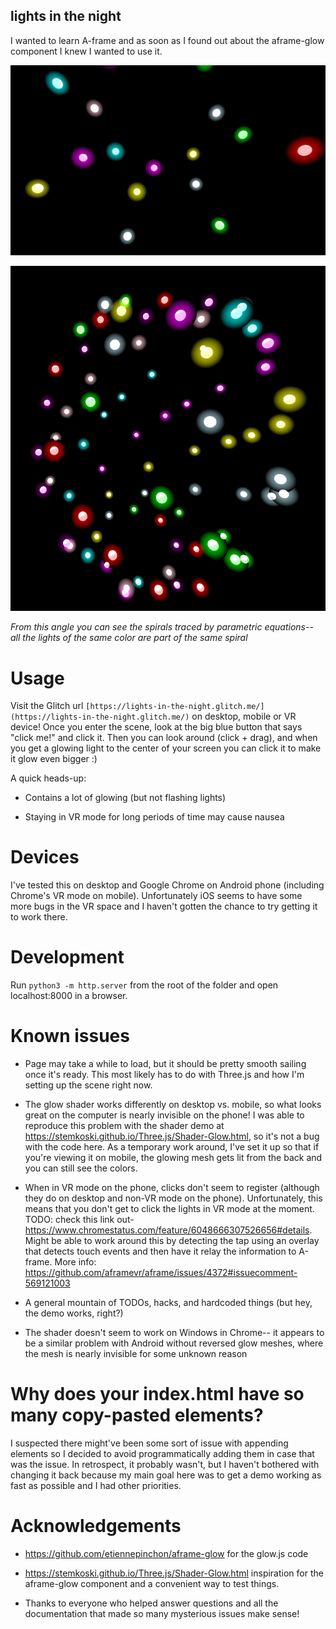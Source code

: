 ## lights in the night

I wanted to learn A-frame and as soon as I found out about the aframe-glow component I knew I wanted to use it.

![screenshot](./screenshot.png)

![screenshot with spirals](./screenshot_2.png)

_From this angle you can see the spirals traced by parametric equations-- all the lights of the same color are part of the same spiral_

# Usage

Visit the Glitch url `[https://lights-in-the-night.glitch.me/](https://lights-in-the-night.glitch.me/)` on desktop, mobile or VR device! Once you enter the scene, look at the big blue button that says "click me!" and click it. Then you can look around (click + drag), and when you get a glowing light to the center of your screen you can click it to make it glow even bigger :)

A quick heads-up:

* Contains a lot of glowing (but not flashing lights)

* Staying in VR mode for long periods of time may cause nausea

# Devices

I've tested this on desktop and Google Chrome on Android phone (including Chrome's VR mode on mobile). Unfortunately iOS seems to have some more bugs in the VR space and I haven't gotten the chance to try getting it to work there.

# Development

Run `python3 -m http.server` from the root of the folder and open localhost:8000 in a browser.

# Known issues

* Page may take a while to load, but it should be pretty smooth sailing once it's ready. This most likely has to do with Three.js and how I'm setting up the scene right now.

* The glow shader works differently on desktop vs. mobile, so what looks great on the computer is nearly invisible on the phone! I was able to reproduce this problem with the shader demo at https://stemkoski.github.io/Three.js/Shader-Glow.html, so it's not a bug with the code here. As a temporary work around, I've set it up so that if you're viewing it on mobile, the glowing mesh gets lit from the back and you can still see the colors.

* When in VR mode on the phone, clicks don't seem to register (although they do on desktop and non-VR mode on the phone). Unfortunately, this means that you don't get to click the lights in VR mode at the moment. TODO: check this link out- https://www.chromestatus.com/feature/6048666307526656#details. Might be able to work around this by detecting the tap using an overlay that detects touch events and then have it relay the information to A-frame. More info: https://github.com/aframevr/aframe/issues/4372#issuecomment-569121003

* A general mountain of TODOs, hacks, and hardcoded things (but hey, the demo works, right?)

* The shader doesn't seem to work on Windows in Chrome-- it appears to be a similar problem with Android without reversed glow meshes, where the mesh is nearly invisible for some unknown reason


# Why does your index.html have so many copy-pasted elements?

I suspected there might've been some sort of issue with appending elements so I decided to avoid programmatically adding them in case that was the issue. In retrospect, it probably wasn't, but I haven't bothered with changing it back because my main goal here was to get a demo working as fast as possible and I had other priorities.

# Acknowledgements

* https://github.com/etiennepinchon/aframe-glow for the glow.js code

* https://stemkoski.github.io/Three.js/Shader-Glow.html inspiration for the aframe-glow component and a convenient way to test things.

* Thanks to everyone who helped answer questions and all the documentation that made so many mysterious issues make sense!
